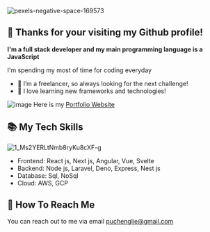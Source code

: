 ![pexels-negative-space-169573](https://user-images.githubusercontent.com/55793602/188342392-72fd7a0c-1a43-4b9b-83d9-3765499a634c.jpg)

## 👋 Thanks for your visiting my Github profile!


**I'm a full stack developer and my main programming language is a JavaScript**

I'm spending my most of time for coding everyday
- 🔭 I’m a freelancer, so always looking for the next challenge!
- 🌱 I love learning new frameworks and technologies!

![image](https://user-images.githubusercontent.com/55793602/188342874-b28b22b8-67a0-4efe-ba3b-4f1d4850261a.png)
Here is my [Portfolio Website](https://charly-punay.herokuapp.com/project)

## 📚 My Tech Skills
![1_Ms2YERLtNmb8ryKu8cXF-g](https://user-images.githubusercontent.com/55793602/188342247-ebc881d2-231b-4618-8b95-90a432d97b95.png)

- Frontend: React js, Next js, Angular, Vue, Svelte
- Backend: Node js, Laravel, Deno, Express, Nest js
- Database: Sql, NoSql
- Cloud: AWS, GCP

## 🤝 How To Reach Me
You can reach out to me via email [puchenglie@gmail.com](mailto:puchenglie@gmail.com)
